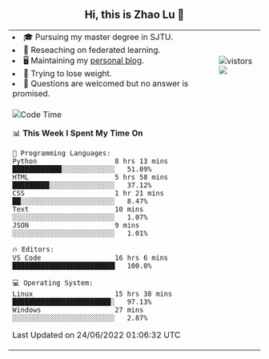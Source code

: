 <h2 align="center"> Hi, this is Zhao Lu 👋</h2>

<table style="overflow:hidden;">
    <tr> 
        <td>
            <li>🎓 Pursuing my master degree in SJTU.</li>
            <li>🌱 Reseaching on federated learning.</li>
            <li>🖥️ Maintaining my <a href="https://ifarewell.xyz">personal blog</a>.</li>
            <li>💪 Trying to lose weight.</li>
            <li>💬 Questions are welcomed but no answer is promised.</li> 
        </td>
        <td>
            <img src="https://visitor-badge.glitch.me/badge?page_id=ifarewell" alt="vistors" />
        <br>
          <img src="https://github-readme-stats.vercel.app/api?username=ifarewell&theme=graywhite&hide=prs,contribs&show_icons=true&hide_border=true&icon_color=CE1D2D&text_color=718096&bg_color=ffffff&hide_title=true" />
        </td>
    </tr>
    <tr>
        <td colspan="2">
            
<!--START_SECTION:waka-->
![Code Time](http://img.shields.io/badge/Code%20Time-209%20hrs%208%20mins-blue)

📊 **This Week I Spent My Time On** 

```text
💬 Programming Languages: 
Python                   8 hrs 13 mins       ████████████░░░░░░░░░░░░░   51.09% 
HTML                     5 hrs 58 mins       █████████░░░░░░░░░░░░░░░░   37.12% 
CSS                      1 hr 21 mins        ██░░░░░░░░░░░░░░░░░░░░░░░   8.47% 
Text                     10 mins             ░░░░░░░░░░░░░░░░░░░░░░░░░   1.07% 
JSON                     9 mins              ░░░░░░░░░░░░░░░░░░░░░░░░░   1.01%

🔥 Editors: 
VS Code                  16 hrs 6 mins       █████████████████████████   100.0%

💻 Operating System: 
Linux                    15 hrs 38 mins      ████████████████████████░   97.13% 
Windows                  27 mins             ░░░░░░░░░░░░░░░░░░░░░░░░░   2.87%

```


 Last Updated on 24/06/2022 01:06:32 UTC
<!--END_SECTION:waka-->
            
</td></tr>
</table>

